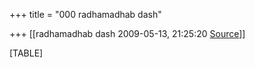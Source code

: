 +++
title = "000 radhamadhab dash"

+++
[[radhamadhab dash	2009-05-13, 21:25:20 [Source](https://groups.google.com/g/bvparishat/c/W__z0NUEAU4)]]



[TABLE]

  

